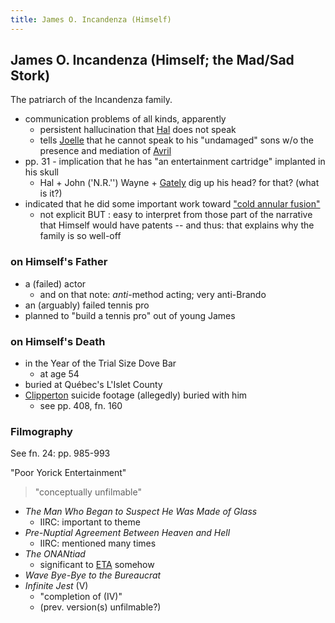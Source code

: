 ```yaml
---
title: James O. Incandenza (Himself)
---
```


James O. Incandenza (Himself; the Mad/Sad Stork)
-----------------------------

The patriarch of the Incandenza family.

* communication problems of all kinds, apparently
  * persistent hallucination that [Hal](/characters/Hal) does not speak
  * tells [Joelle](/characters/Joelle) that he cannot speak to his "undamaged"
    sons w/o the presence and mediation of [Avril](/characters/Avril)
* pp. 31 - implication that he has "an entertainment cartridge" implanted in his skull
  * Hal + John ('N.R.'') Wayne + [Gately](/characters/Don_Gately) dig up his
    head? for that? (what is it?)
* indicated that he did some important work toward ["cold annular fusion"](/misc/annular_fusion)
  * not explicit BUT : easy to interpret from those part of the narrative that
    Himself would have patents -- and thus: that explains why the family is so
    well-off

<h3>on Himself's Father</h3>

* a (failed) actor
  * and on that note: *anti*-method acting; very anti-Brando
* an (arguably) failed tennis pro
* planned to "build a tennis pro" out of young James

<h3>on Himself's Death</h3>

* in the Year of the Trial Size Dove Bar
  * at age 54
* buried at Québec's L'Islet County
* [Clipperton](/characters/Clipperton) suicide footage (allegedly) buried with him
  * see pp. 408, fn. 160

<h3>Filmography</h3>

See fn. 24: pp. 985-993

"Poor Yorick Entertainment"

> "conceptually unfilmable"

* *The Man Who Began to Suspect He Was Made of Glass*
  * IIRC: important to theme
* *Pre-Nuptial Agreement Between Heaven and Hell*
  * IIRC: mentioned many times
* *The ONANtiad*
  * significant to [ETA](/places/ETA) somehow
* *Wave Bye-Bye to the Bureaucrat*
* *Infinite Jest* (V)
  * "completion of (IV)"
  * (prev. version(s) unfilmable?)